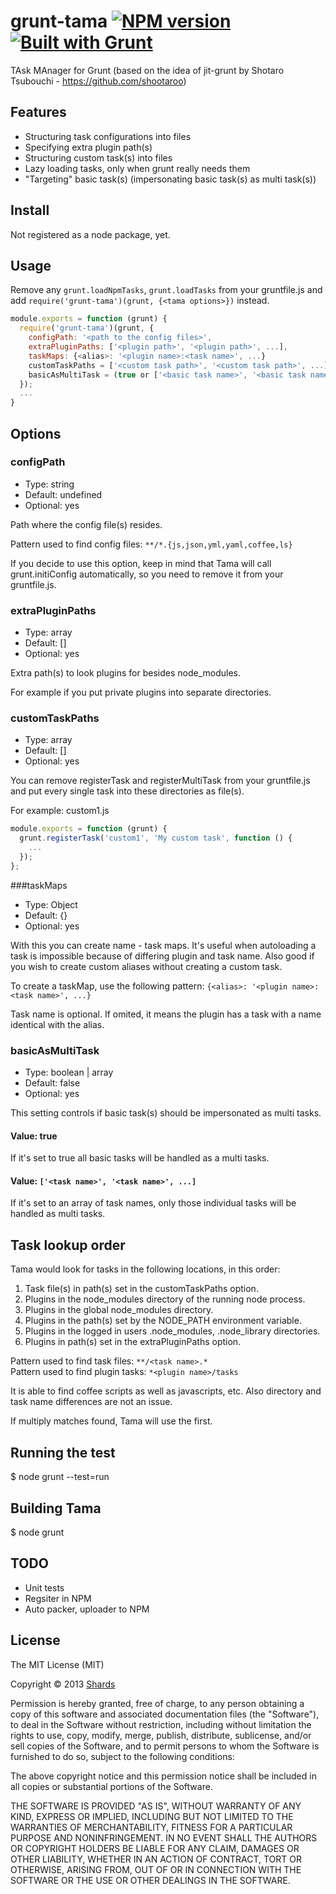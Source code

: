 # grunt-tama [![NPM version](https://badge.fury.io/js/grunt-tama.png)](http://badge.fury.io/js/grunt-tama) [![Built with Grunt](https://cdn.gruntjs.com/builtwith.png)](http://gruntjs.com/)

TAsk MAnager for Grunt (based on the idea of jit-grunt by Shotaro Tsubouchi - https://github.com/shootaroo)

## Features
- Structuring task configurations into files
- Specifying extra plugin path(s)
- Structuring custom task(s) into files
- Lazy loading tasks, only when grunt really needs them
- "Targeting" basic task(s) (impersonating basic task(s) as multi task(s))

## Install
Not registered as a node package, yet.

## Usage
Remove any `grunt.loadNpmTasks`, `grunt.loadTasks` from your gruntfile.js
and add `require('grunt-tama')(grunt, {<tama options>})` instead.

```js
module.exports = function (grunt) {
  require('grunt-tama')(grunt, {
    configPath: '<path to the config files>',
    extraPluginPaths: ['<plugin path>', '<plugin path>', ...],
    taskMaps: {<alias>: '<plugin name>:<task name>', ...}
    customTaskPaths = ['<custom task path>', '<custom task path>', ...],
    basicAsMultiTask = (true or ['<basic task name>', '<basic task name>', ...])
  });
  ...
}
```
## Options
### configPath
- Type: string
- Default: undefined
- Optional: yes

Path where the config file(s) resides.

Pattern used to find config files: `**/*.{js,json,yml,yaml,coffee,ls}`

If you decide to use this option, keep in mind that Tama will call
grunt.initiConfig automatically, so you need to remove it from your gruntfile.js.

### extraPluginPaths
- Type: array
- Default: []
- Optional: yes

Extra path(s) to look plugins for besides node_modules.

For example if you put private plugins into separate directories.

### customTaskPaths
- Type: array
- Default: []
- Optional: yes

You can remove registerTask and registerMultiTask from your gruntfile.js and put every single task into these
directories as file(s).

For example: custom1.js
```js
module.exports = function (grunt) {
  grunt.registerTask('custom1', 'My custom task', function () {
    ...
  });
};
```

###taskMaps
- Type: Object
- Default: {}
- Optional: yes

With this you can create name - task maps. It's useful when autoloading a task is impossible because of differing plugin and task name.
Also good if you wish to create custom aliases without creating a custom task.

To create a taskMap, use the following pattern: `{<alias>: '<plugin name>:<task name>', ...}`

Task name is optional. If omited, it means the plugin has a task with a name identical with the alias.  

### basicAsMultiTask
- Type: boolean | array
- Default: false
- Optional: yes

This setting controls if basic task(s) should be impersonated as multi tasks.

#### Value: true
If it's set to true all basic tasks will be handled as a multi tasks.

#### Value: `['<task name>', '<task name>', ...]`
If it's set to an array of task names, only those individual tasks will be handled as multi tasks. 

## Task lookup order
Tama would look for tasks in the following locations, in this order:

1. Task file(s) in path(s) set in the customTaskPaths option.
2. Plugins in the node_modules directory of the running node process.
3. Plugins in the global node_modules directory.
3. Plugins in the path(s) set by the NODE_PATH environment variable.
4. Plugins in the logged in users .node_modules, .node_library directories.
5. Plugins in path(s) set in the extraPluginPaths option.

Pattern used to find task files: `**/<task name>.*`<br>
Pattern used to find plugin tasks: `*<plugin name>/tasks`

It is able to find coffee scripts as well as javascripts, etc.
Also directory and task name differences are not an issue.

If multiply matches found, Tama will use the first.

## Running the test
$ node grunt --test=run

## Building Tama
$ node grunt

## TODO
- Unit tests
- Regsiter in NPM
- Auto packer, uploader to NPM

## License
The MIT License (MIT)

Copyright &copy; 2013 [Shards](https://github.com/shards)

Permission is hereby granted, free of charge, to any person obtaining a copy
of this software and associated documentation files (the "Software"), to deal
in the Software without restriction, including without limitation the rights
to use, copy, modify, merge, publish, distribute, sublicense, and/or sell
copies of the Software, and to permit persons to whom the Software is
furnished to do so, subject to the following conditions:

The above copyright notice and this permission notice shall be included in
all copies or substantial portions of the Software.

THE SOFTWARE IS PROVIDED "AS IS", WITHOUT WARRANTY OF ANY KIND, EXPRESS OR
IMPLIED, INCLUDING BUT NOT LIMITED TO THE WARRANTIES OF MERCHANTABILITY,
FITNESS FOR A PARTICULAR PURPOSE AND NONINFRINGEMENT. IN NO EVENT SHALL THE
AUTHORS OR COPYRIGHT HOLDERS BE LIABLE FOR ANY CLAIM, DAMAGES OR OTHER
LIABILITY, WHETHER IN AN ACTION OF CONTRACT, TORT OR OTHERWISE, ARISING FROM,
OUT OF OR IN CONNECTION WITH THE SOFTWARE OR THE USE OR OTHER DEALINGS IN
THE SOFTWARE.

